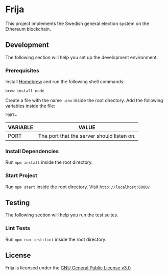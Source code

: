 # Frija
This project implements the Swedish general election system on the Ethereum blockchain.

## Development
The following section will help you set up the development environment.

### Prerequisites
Install [Homebrew](https://brew.sh/) and run the following shell commands:
```
brew install node
```

Create a file with the name `.env` inside the root directory. Add the following variables inside the file:
```
PORT=
```

|VARIABLE|VALUE                                     |
|--------|------------------------------------------|
|PORT    |The port that the server should listen on.|

### Install Dependencies
Run `npm install` inside the root directory.

### Start Project
Run `npm start` inside the root directory. Visit `http://localhost:8080/`

## Testing
The following section will help you run the test suites.

### Lint Tests
Run `npm run test:lint` inside the root directory.

## License
Frija is licensed under the [GNU General Public License v3.0](./LICENSE)
